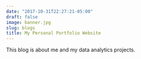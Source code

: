 ```yaml
---
date: "2017-10-31T22:27:21-05:00"
draft: false
image: banner.jpg
slug: blogs
title: My Personal Portfolio Website
---
```


This blog is about me and my data analytics projects.